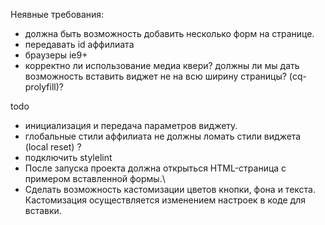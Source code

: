 Неявные требования:
- должна быть возможность добавить несколько форм на странице.
- передавать id аффилиата
- браузеры ie9+
- корректно ли использование медиа квери?
должны ли мы дать возможность вставить виджет не на всю ширину страницы? (cq-prolyfill)?

todo
- инициализация и передача параметров виджету.
- глобальные стили аффилиата не должны ломать стили виджета (local reset) ?
- подключить stylelint
- После запуска проекта должна открыться HTML-страница с примером вставленной формы.\
- Сделать возможность кастомизации цветов кнопки, фона и текста. Кастомизация осуществляется изменением настроек в коде для вставки.


